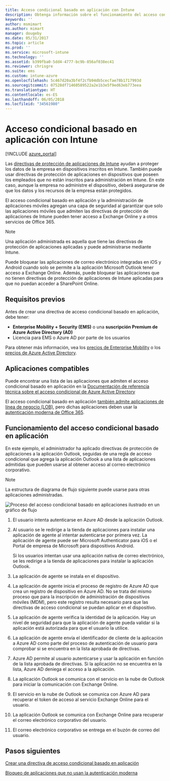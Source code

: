 ```yaml
---
title: Acceso condicional basado en aplicación con Intune
description: Obtenga información sobre el funcionamiento del acceso condicional basado en aplicaciones en Intune.
keywords: ''
author: msmimart
ms.author: mimart
manager: dougeby
ms.date: 05/31/2017
ms.topic: article
ms.prod: ''
ms.service: microsoft-intune
ms.technology: ''
ms.assetid: b399fba0-5dd4-4777-bc9b-856af038ec41
ms.reviewer: chrisgre
ms.suite: ems
ms.custom: intune-azure
ms.openlocfilehash: 5c467d20a3bf4f2cfb94db5cecfae78b1717993d
ms.sourcegitcommit: 07528df71460589522a2e1b3e5f9ed63eb773eea
ms.translationtype: HT
ms.contentlocale: es-ES
ms.lasthandoff: 06/05/2018
ms.locfileid: "34561980"
---
```

# <a name="app-based-conditional-access-with-intune"></a>Acceso condicional basado en aplicación con Intune

[!INCLUDE [azure_portal](./includes/azure_portal.md)]

Las [directivas de protección de aplicaciones de Intune](app-protection-policy.md) ayudan a proteger los datos de la empresa en dispositivos inscritos en Intune. También puede usar directivas de protección de aplicaciones en dispositivos que poseen los empleados que no están inscritos para administración en Intune. En este caso, aunque la empresa no administre el dispositivo, deberá asegurarse de que los datos y los recursos de la empresa están protegidos.

El acceso condicional basado en aplicación y la administración de aplicaciones móviles agregan una capa de seguridad al garantizar que solo las aplicaciones móviles que admiten las directivas de protección de aplicaciones de Intune pueden tener acceso a Exchange Online y a otros servicios de Office 365.

> [!NOTE]
> Una aplicación administrada es aquella que tiene las directivas de protección de aplicaciones aplicadas y puede administrarse mediante Intune.

Puede bloquear las aplicaciones de correo electrónico integradas en iOS y Android cuando solo se permite a la aplicación Microsoft Outlook tener acceso a Exchange Online. Además, puede bloquear las aplicaciones que no tienen directivas de protección de aplicaciones de Intune aplicadas para que no puedan acceder a SharePoint Online.

## <a name="prerequisites"></a>Requisitos previos
Antes de crear una directiva de acceso condicional basado en aplicación, debe tener:

- **Enterprise Mobility + Security (EMS)** o una **suscripción Premium de Azure Active Directory (AD)**
- Licencia para EMS o Azure AD por parte de los usuarios

Para obtener más información, vea los [precios de Enterprise Mobility](https://www.microsoft.com/cloud-platform/enterprise-mobility-pricing) o los [precios de Azure Active Directory](https://azure.microsoft.com/pricing/details/active-directory/).

## <a name="supported-apps"></a>Aplicaciones compatibles

Puede encontrar una lista de las aplicaciones que admiten el acceso condicional basado en aplicación en la [Documentación de referencia técnica sobre el acceso condicional de Azure Active Directory](https://docs.microsoft.com/azure/active-directory/active-directory-conditional-access-technical-reference)

El acceso condicional basado en aplicación [también admite aplicaciones de línea de negocio (LOB)](app-modern-authentication-block.md), pero dichas aplicaciones deben usar la [autenticación moderna de Office 365](https://support.office.com/article/Using-Office-365-modern-authentication-with-Office-clients-776c0036-66fd-41cb-8928-5495c0f9168a). 

## <a name="how-app-based-conditional-access-works"></a>Funcionamiento del acceso condicional basado en aplicación

En este ejemplo, el administrador ha aplicado directivas de protección de aplicaciones a la aplicación Outlook, seguidas de una regla de acceso condicional que agrega la aplicación Outlook a una lista de aplicaciones admitidas que pueden usarse al obtener acceso al correo electrónico corporativo.

> [!NOTE]
> La estructura de diagrama de flujo siguiente puede usarse para otras aplicaciones administradas.

![Proceso del acceso condicional basado en aplicaciones ilustrado en un gráfico de flujo](./media/ca-intune-common-ways-3.png)

1. El usuario intenta autenticarse en Azure AD desde la aplicación Outlook.

2. Al usuario se le redirige a la tienda de aplicaciones para instalar una aplicación de agente al intentar autenticarse por primera vez. La aplicación de agente puede ser Microsoft Authenticator para iOS o el Portal de empresa de Microsoft para dispositivos Android.

   Si los usuarios intentan usar una aplicación nativa de correo electrónico, se les redirige a la tienda de aplicaciones para instalar la aplicación Outlook.

3. La aplicación de agente se instala en el dispositivo.

4. La aplicación de agente inicia el proceso de registro de Azure AD que crea un registro de dispositivo en Azure AD. No se trata del mismo proceso que para la inscripción de administración de dispositivos móviles (MDM), pero este registro resulta necesario para que las directivas de acceso condicional se puedan aplicar en el dispositivo.

5. La aplicación de agente verifica la identidad de la aplicación. Hay un nivel de seguridad para que la aplicación de agente pueda validar si la aplicación está autorizada para que el usuario la utilice.

6. La aplicación de agente envía el identificador de cliente de la aplicación a Azure AD como parte del proceso de autenticación de usuario para comprobar si se encuentra en la lista aprobada de directivas.

7. Azure AD permite al usuario autenticarse y usar la aplicación en función de la lista aprobada de directivas. Si la aplicación no se encuentra en la lista, Azure AD deniega el acceso a la aplicación.

8. La aplicación Outlook se comunica con el servicio en la nube de Outlook para iniciar la comunicación con Exchange Online.

9. El servicio en la nube de Outlook se comunica con Azure AD para recuperar el token de acceso al servicio Exchange Online para el usuario.

10. La aplicación Outlook se comunica con Exchange Online para recuperar el correo electrónico corporativo del usuario.

11. El correo electrónico corporativo se entrega en el buzón de correo del usuario.

## <a name="next-steps"></a>Pasos siguientes
[Crear una directiva de acceso condicional basado en aplicación](app-based-conditional-access-intune-create.md)

[Bloqueo de aplicaciones que no usan la autenticación moderna](app-modern-authentication-block.md)
